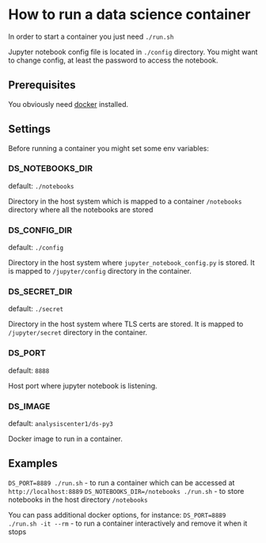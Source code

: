 # How to run a data science container

In order to start a container you just need `./run.sh`

Jupyter notebook config file is located in `./config` directory. You might want to change config, at least the password to access the notebook.

## Prerequisites

You obviously need [docker](https://docs.docker.com/engine/installation/) installed.

## Settings

Before running a container you might set some env variables:

### DS_NOTEBOOKS_DIR
default: `./notebooks`

Directory in the host system which is mapped to a container `/notebooks` directory where all the notebooks are stored

### DS_CONFIG_DIR
default: `./config`

Directory in the host system where `jupyter_notebook_config.py` is stored. It is mapped to `/jupyter/config` directory in the container.

### DS_SECRET_DIR
default: `./secret`

Directory in the host system where TLS certs are stored. It is mapped to `/jupyter/secret` directory in the container.

### DS_PORT
default: `8888`

Host port where jupyter notebook is listening.

### DS_IMAGE
default: `analysiscenter1/ds-py3`

Docker image to run in a container.

## Examples
`DS_PORT=8889 ./run.sh` - to run a container which can be accessed at `http://localhost:8889`
`DS_NOTEBOOKS_DIR=/notebooks ./run.sh` - to store notebooks in the host directory `/notebooks`

You can pass additional docker options, for instance:
`DS_PORT=8889 ./run.sh -it --rm` - to run a container interactively and remove it when it stops
